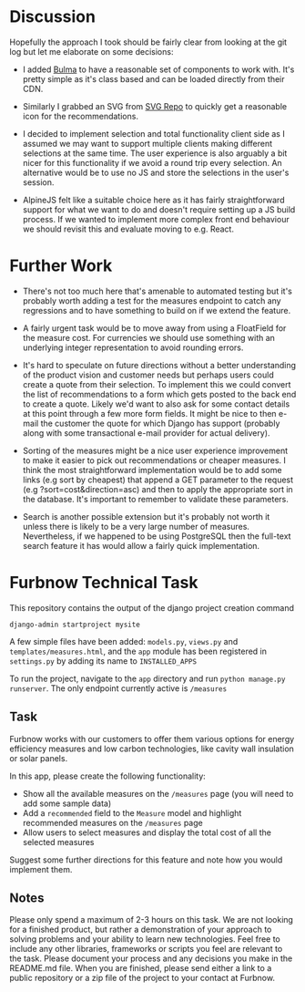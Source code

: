 # Discussion

Hopefully the approach I took should be fairly clear from looking at the git log but let me elaborate
on some decisions:

* I added [Bulma](https://bulma.io/) to have a reasonable set of components to work with. It's pretty
  simple as it's class based and can be loaded directly from their CDN.

* Similarly I grabbed an SVG from [SVG Repo](https://www.svgrepo.com) to quickly get a reasonable icon for
  the recommendations.

* I decided to implement selection and total functionality client side as I assumed we may want to support
  multiple clients making different selections at the same time. The user experience is also arguably a bit
  nicer for this functionality if we avoid a round trip every selection. An alternative would be to use no JS
  and store the selections in the user's session.

* AlpineJS felt like a suitable choice here as it has fairly straightforward support for what we want to do
  and doesn't require setting up a JS build process. If we wanted to implement more complex front end behaviour
  we should revisit this and evaluate moving to e.g. React.

# Further Work

* There's not too much here that's amenable to automated testing but it's probably worth adding a test for
  the measures endpoint to catch any regressions and to have something to build on if we extend the feature.

* A fairly urgent task would be to move away from using a FloatField for the measure cost. For currencies we
  should use something with an underlying integer representation to avoid rounding errors.

* It's hard to speculate on future directions without a better understanding of the product vision and customer
  needs but perhaps users could create a quote from their selection. To implement this we could convert the list
  of recommendations to a form which gets posted to the back end to create a quote. Likely we'd want to also ask
  for some contact details at this point through a few more form fields. It might be nice to then e-mail the customer
  the quote for which Django has support (probably along with some transactional e-mail provider for actual delivery).

* Sorting of the measures might be a nice user experience improvement to make it easier to pick out recommendations or
  cheaper measures. I think the most straightforward implementation would be to add some links (e.g sort by cheapest)
  that append a GET parameter to the request (e.g ?sort=cost&direction=asc) and then to apply the appropriate sort
  in the database. It's important to remember to validate these parameters.

* Search is another possible extension but it's probably not worth it unless there is likely to be a very large
  number of measures. Nevertheless, if we happened to be using PostgreSQL then the full-text search feature it
  has would allow a fairly quick implementation.

# Furbnow Technical Task

This repository contains the output of the django project creation command
```
django-admin startproject mysite
```
A few simple files have been added: `models.py`, `views.py` and `templates/measures.html`, and the `app` module has been registered in `settings.py` by adding its name to `INSTALLED_APPS`

To run the project, navigate to the `app` directory and run `python manage.py runserver`. The only endpoint currently active is `/measures`

## Task

Furbnow works with our customers to offer them various options for energy efficiency measures and low carbon technologies, like cavity wall insulation or solar panels.

In this app, please create the following functionality:
- Show all the available measures on the `/measures` page (you will need to add some sample data)
- Add a `recommended` field to the `Measure` model and highlight recommended measures on the `/measures` page
- Allow users to select measures and display the total cost of all the selected measures

Suggest some further directions for this feature and note how you would implement them.

## Notes

Please only spend a maximum of 2-3 hours on this task. We are not looking for a finished product, but rather a demonstration of your approach to solving problems and your ability to learn new technologies.
Feel free to include any other libraries, frameworks or scripts you feel are relevant to the task.
Please document your process and any decisions you make in the README.md file.
When you are finished, please send either a link to a public repository or a zip file of the project to your contact at Furbnow.
